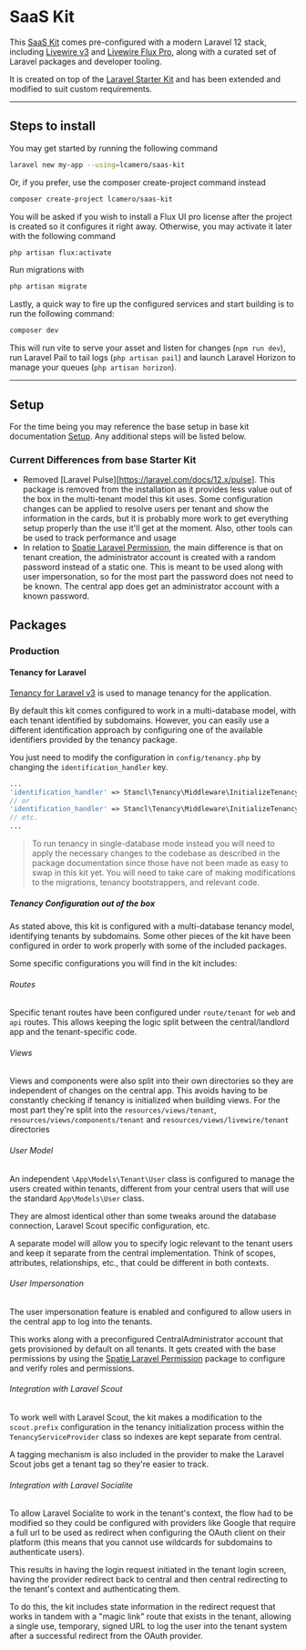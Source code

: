# SaaS Kit

This [SaaS Kit](https://github.com/lcamero/saas-kit) comes pre-configured with a modern Laravel 12 stack, including [Livewire v3](https://livewire.laravel.com/) and [Livewire Flux Pro](https://fluxui.dev), along with a curated set of Laravel packages and developer tooling.

It is created on top of the [Laravel Starter Kit](https://github.com/lcamero/laravel-starter-kit) and has been extended and modified to suit custom requirements.

---

## Steps to install

You may get started by running the following command

```bash
laravel new my-app --using=lcamero/saas-kit
```

Or, if you prefer, use the composer create-project command instead

```bash
composer create-project lcamero/saas-kit
```

You will be asked if you wish to install a Flux UI pro license after the project is created so it configures it right away. Otherwise, you may activate it later with the following command

```bash
php artisan flux:activate
```

Run migrations with

```bash
php artisan migrate
```

Lastly, a quick way to fire up the configured services and start building is to run the following command:

```bash
composer dev
```

This will run vite to serve your asset and listen for changes (`npm run dev`), run Laravel Pail to tail logs (`php artisan pail`) and launch Laravel Horizon to manage your queues (`php artisan horizon`).

---

## Setup

For the time being you may reference the base setup in base kit documentation [Setup](https://github.com/lcamero/laravel-starter-kit?tab=readme-ov-file#setup). Any additional steps will be listed below.

### Current Differences from base Starter Kit

- Removed [Laravel Pulse][https://laravel.com/docs/12.x/pulse]. This package is removed from the installation as it provides less value out of the box in the multi-tenant model this kit uses. Some configuration changes can be applied to resolve users per tenant and show the information in the cards, but it is probably more work to get everything setup properly than the use it'll get at the moment. Also, other tools can be used to track performance and usage
- In relation to [Spatie Laravel Permission](https://github.com/spatie/laravel-permission), the main difference is that on tenant creation, the administrator account is created with a random password instead of a static one. This is meant to be used along with user impersonation, so for the most part the password does not need to be known. The central app does get an administrator account with a known password.

## Packages

### Production

#### Tenancy for Laravel

[Tenancy for Laravel v3](https://tenancyforlaravel.com/) is used to manage tenancy for the application.

By default this kit comes configured to work in a multi-database model, with each tenant identified by subdomains. However, you can easily use a different identification approach by configuring one of the available identifiers provided by the tenancy package.

You just need to modify the configuration in `config/tenancy.php` by changing the `identification_handler` key.

```php
...
'identification_handler' => Stancl\Tenancy\Middleware\InitializeTenancyBySubdomain::class,
// or
'identification_handler' => Stancl\Tenancy\Middleware\InitializeTenancyByDomain::class,
// etc.
...
```

> To run tenancy in single-database mode instead you will need to apply the necessary changes to the codebase as described in the package documentation since those have not been made as easy to swap in this kit yet. You will need to take care of making modifications to the migrations, tenancy bootstrappers, and relevant code.

##### Tenancy Configuration out of the box

As stated above, this kit is configured with a multi-database tenancy model, identifying tenants by subdomains. Some other pieces of the kit have been configured in order to work properly with some of the included packages.

Some specific configurations you will find in the kit includes:

###### Routes

Specific tenant routes have been configured under `route/tenant` for `web` and `api` routes. This allows keeping the logic split between the central/landlord app and the tenant-specific code.

###### Views

Views and components were also split into their own directories so they are independent of changes on the central app. This avoids having to be constantly checking if tenancy is initialized when building views. For the most part they're split into the `resources/views/tenant`, `resources/views/components/tenant` and `resources/views/livewire/tenant` directories

###### User Model

An independent `\App\Models\Tenant\User` class is configured to manage the users created within tenants, different from your central users that will use the standard `App\Models\User` class.

They are almost identical other than some tweaks around the database connection, Laravel Scout specific configuration, etc.

A separate model will allow you to specify logic relevant to the tenant users and keep it separate from the central implementation. Think of scopes, attributes, relationships, etc., that could be different in both contexts.

###### User Impersonation

The user impersonation feature is enabled and configured to allow users in the central app to log into the tenants.

This works along with a preconfigured CentralAdministrator account that gets provisioned by default on all tenants. It gets created with the base permissions by using the [Spatie Laravel Permission](https://github.com/spatie/laravel-permission) package to configure and verify roles and permissions.

###### Integration with Laravel Scout

To work well with Laravel Scout, the kit makes a modification to the `scout.prefix` configuration in the tenancy initialization process within the `TenancyServiceProvider` class so indexes are kept separate from central.

A tagging mechanism is also included in the provider to make the Laravel Scout jobs get a tenant tag so they're easier to track.

###### Integration with Laravel Socialite

To allow Laravel Socialite to work in the tenant's context, the flow had to be modified so they could be configured with providers like Google that require a full url to be used as redirect when configuring the OAuth client on their platform (this means that you cannot use wildcards for subdomains to authenticate users).

This results in having the login request initiated in the tenant login screen, having the provider redirect back to central and then central redirecting to the tenant's context and authenticating them.

To do this, the kit includes state information in the redirect request that works in tandem with a "magic link" route that exists in the tenant, allowing a single use, temporary, signed URL to log the user into the tenant system after a successful redirect from the OAuth provider.